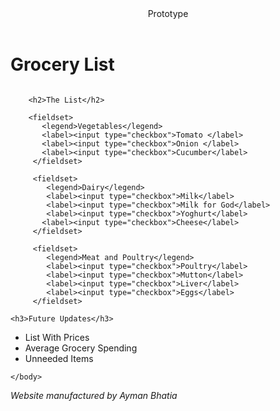 <!DOCTYPE html>
<header>Prototype</header>
<html>
    <main>
        <body>
        <h1> Grocery List</h1>
        <img src="https://hips.hearstapps.com/hmg-prod/images/online-buying-and-delivery-concept-royalty-free-image-1675370119.jpg?crop=0.563xw:1.00xh;0.216xw,0&resize=1200:*" alt=""grocery bag>
        
        <h2>The List</h2>
<section>
     

        <fieldset>
           <legend>Vegetables</legend>
           <label><input type="checkbox">Tomato </label>
           <label><input type="checkbox">Onion </label>
           <label><input type="checkbox">Cucumber</label>
         </fieldset>

         <fieldset> 
            <legend>Dairy</legend>
            <label><input type="checkbox">Milk</label>
            <label><input type="checkbox">Milk for God</label>
            <label><input type="checkbox">Yoghurt</label>
           <label><input type="checkbox">Cheese</label> 
         </fieldset>

         <fieldset> 
            <legend>Meat and Poultry</legend>
            <label><input type="checkbox">Poultry</label>
            <label><input type="checkbox">Mutton</label>
            <label><input type="checkbox">Liver</label>
            <label><input type="checkbox">Eggs</label>
         </fieldset>
</section>
       
<section> 

    <h3>Future Updates</h3>

<ul> 
    <li>List With Prices</li>
    <li>Average Grocery Spending</li>
    <li>Unneeded Items</li>
</ul>

</section>


    </body>
</main>
    <footer><em>Website manufactured by Ayman Bhatia</em></footer>
</html>
